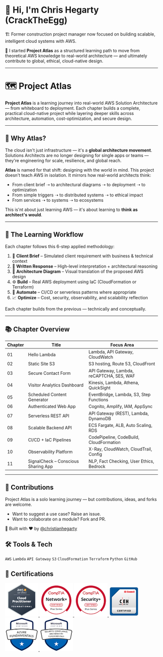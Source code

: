 # 👋 Hi, I'm Chris Hegarty (CrackTheEgg)

🏗️ Former construction project manager now focused on building scalable, intelligent cloud systems with AWS.

🔧 I started **Project Atlas** as a structured learning path to move from theoretical AWS knowledge to real-world architecture — and ultimately contribute to global, ethical, cloud-native design.

---

# 🗺️ Project Atlas

**Project Atlas** is a learning journey into real-world AWS Solution Architecture — from whiteboard to deployment. Each chapter builds a complete, practical cloud-native project while layering deeper skills across architecture, automation, cost-optimization, and secure design.

---

## 🤔 Why Atlas?

The cloud isn't just infrastructure — it's a **global architecture movement**. Solutions Architects are no longer designing for single apps or teams — they're engineering for scale, resilience, and global reach.

**Atlas** is named for that shift: designing with the world in mind. This project doesn't teach AWS in isolation. It mirrors how real-world architects think:

* From client brief ➝ to architectural diagrams ➝ to deployment ➝ to optimization
* From simple triggers ➝ to distributed systems ➝ to ethical impact
* From services ➝ to systems ➝ to ecosystems

This is'nt about just learning AWS — it's about learning to **think as architect's would**.

---

## 🧱 The Learning Workflow

Each chapter follows this 6-step applied methodology:

1. 📝 **Client Brief** – Simulated client requirement with business & technical context
2. 🧠 **Written Response** – High-level interpretation + architectural reasoning
3. 🧭 **Architecture Diagram** – Visual translation of the proposed AWS design
4. ⚙️ **Build** – Real AWS deployment using IaC (CloudFormation or Terraform)
5. 🤖 **Automate** – CI/CD or serverless patterns where appropriate
6. 📈 **Optimize** – Cost, security, observability, and scalability reflection

Each chapter builds from the previous — technically and conceptually.

---

## 📚 Chapter Overview

| Chapter | Title                               | Focus Area                               |
| ------- | ----------------------------------- | ---------------------------------------- |
| 01      | Hello Lambda                        | Lambda, API Gateway, CloudWatch          |
| 02      | Static Site S3                      | S3 hosting, Route 53, CloudFront         |
| 03      | Secure Contact Form                 | API Gateway, Lambda, reCAPTCHA, SES, WAF |
| 04      | Visitor Analytics Dashboard         | Kinesis, Lambda, Athena, QuickSight      |
| 05      | Scheduled Content Generator         | EventBridge, Lambda, S3, Step Functions  |
| 06      | Authenticated Web App               | Cognito, Amplify, IAM, AppSync           |
| 07      | Serverless REST API                 | API Gateway (REST), Lambda, DynamoDB     |
| 08      | Scalable Backend API                | ECS Fargate, ALB, Auto Scaling, RDS      |
| 09      | CI/CD + IaC Pipelines               | CodePipeline, CodeBuild, CloudFormation  |
| 10      | Observability Platform              | X-Ray, CloudWatch, CloudTrail, Config    |
| 11      | SignalCheck – Conscious Sharing App | NLP, Fact Checking, User Ethics, Bedrock |

---

## 🚀 Contributions

Project Atlas is a solo learning journey — but contributions, ideas, and forks are welcome.

* Want to suggest a use case? Raise an issue.
* Want to collaborate on a module? Fork and PR.

🧭 Built with ❤️ by [@christianhegarty](https://github.com/CrackTheEgg)

## 🛠 Tools & Tech
`AWS` `Lambda` `API Gateway` `S3` `CloudFormation` `Terraform` `Python` `GitHub`

<h2>📜 Certifications</h2>

<a href="https://www.credly.com/badges/c352daae-90c4-453a-a241-2aef3c351894/public_url" target="blank">
  <img src="assets/aws-certified-cloud-practitioner.png" alt="AWS Certified Cloud Practitioner" width="110" height="110">

<a href="https://www.credly.com/badges/dace6b68-35b4-44ae-b37d-7707d9f89742/public_url" target="_blank">
  <img src="assets/comptia-network-ce-certification.1-3.png" alt="Network+" width="110" height="110">
</a>

<a href="https://www.credly.com/badges/2c03d748-3465-4c32-b190-2c4458a5fdc0/public_url" target="_blank">
  <img src="assets/comptia-security-ce-certification.png" alt="Security+" width="110" height="110">
</a>

<a href="assets/ECC-CEH-Certificate.pdf" target="_blank">
  <img src="assets/CEH_2E345519D3F7.png" alt="CEH" width="100" height="100">
</a>

<a href="https://www.credly.com/badges/2c03d748-3465-4c32-b190-2c4458a5fdc0/public_url" target="_blank">
  <img src="assets/microsoft-certified-azure-fundamentals.png" alt="Azure Fundamentals" width="110" height="110">
</a>

<a href="https://www.credly.com/badges/415f6148-f8a6-4863-830d-c9e369ac77a1/public_url" target="_blank">
  <img src="assets/microsoft-certified-security-compliance-and-identity-fundamentals.png" alt="SC-900" width="110" height="110">
</a>

